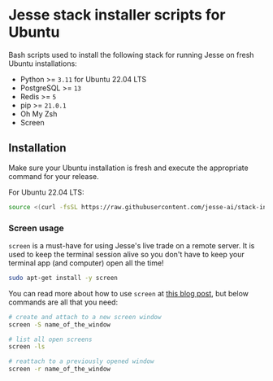 # Jesse stack installer scripts for Ubuntu

Bash scripts used to install the following stack for running Jesse on fresh Ubuntu installations:

- Python >= `3.11` for Ubuntu 22.04 LTS
- PostgreSQL >= `13`
- Redis >= `5`
- pip >= `21.0.1`
- Oh My Zsh
- Screen

## Installation

Make sure your Ubuntu installation is fresh and execute the appropriate command for your release.

For Ubuntu 22.04 LTS:

```sh
source <(curl -fsSL https://raw.githubusercontent.com/jesse-ai/stack-installer/master/ubuntu-22.04.sh)
```

### Screen usage

`screen` is a must-have for using Jesse's live trade on a remote server. It is used to keep the terminal session alive so you don't have to keep your terminal app (and computer) open all the time!

```sh
sudo apt-get install -y screen
```

You can read more about how to use `screen` at [this blog post](https://www.digitalocean.com/community/tutorials/how-to-install-and-use-screen-on-an-ubuntu-cloud-server), but below commands are all that you need:

```sh
# create and attach to a new screen window
screen -S name_of_the_window

# list all open screens
screen -ls

# reattach to a previously opened window
screen -r name_of_the_window
```
